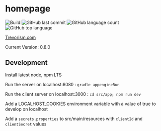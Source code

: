 # homepage
![Build](https://github.com/trevorism/homepage/actions/workflows/deploy.yml/badge.svg)
![GitHub last commit](https://img.shields.io/github/last-commit/trevorism/homepage)
![GitHub language count](https://img.shields.io/github/languages/count/trevorism/homepage)
![GitHub top language](https://img.shields.io/github/languages/top/trevorism/homepage)
 
[Trevorism.com](https://trevorism.com)

Current Version: 0.8.0

## Development

Install latest node, npm LTS

Run the server on localhost:8080 : `gradle appengineRun`

Run the client server on localhost:3000 : `cd src/app; npm run dev`

Add a LOCALHOST_COOKIES environment variable with a value of true to develop on localhost

Add a `secrets.properties` to src/main/resources with `clientId` and `clientSecret` values
